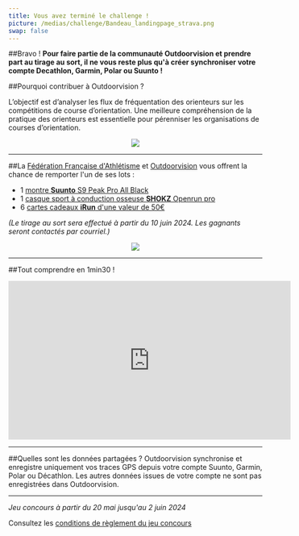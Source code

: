 ```yaml
---
title: Vous avez terminé le challenge !
picture: /medias/challenge/Bandeau_landingpage_strava.png
swap: false
---
```




##Bravo !
**Pour faire partie de la communauté Outdoorvision et prendre part au tirage au sort, il ne vous reste plus qu'à créer synchroniser votre compte Decathlon, Garmin, Polar ou Suunto !**
<participate></participate>

##Pourquoi contribuer à Outdoorvision ?


L’objectif est d’analyser les flux de fréquentation des orienteurs sur les compétitions de course d’orientation. Une meilleure compréhension de la pratique des orienteurs est essentielle pour pérenniser les organisations de courses d’orientation.

<p align="center">
  <img src="/medias/challenge/Contribue_obivwak.png">
</p>

---


##La [Fédération Française d'Athlétisme](https://www.athle.fr/) et [Outdoorvision](https://www.outdoorvision.fr) vous offrent la chance de remporter l'un de ses lots : 


- 1 [montre **Suunto** S9 Peak Pro All Black](https://www.suunto.com/fr-fr/Produits/Montres-de-sport/suunto-9-peak-pro/suunto-9-peak-pro-all-black/)
- 1 [casque sport à conduction osseuse **SHOKZ** Openrun pro](https://fr.shokz.com/) 
- 6 [cartes cadeaux **iRun** d'une valeur de 50€](https://www.i-run.fr/lpage/boutique-ffa-athle.html)
 

*(Le tirage au sort sera effectué à partir du 10 juin 2024. Les gagnants seront contactés par courriel.)*

<p align="center">
  <img src="/medias/challenge/banniere_lots_strava.png">
</p>


---



##Tout comprendre en 1min30 !
<p align="center">
<iframe width="560" height="315" src="https://www.youtube.com/embed/Sua7VDlhBs4" title="YouTube video player" frameborder="0" allow="accelerometer; autoplay; clipboard-write; encrypted-media; gyroscope; picture-in-picture" allowfullscreen></iframe>
</p>


---

##Quelles sont les données partagées ?
Outdoorvision synchronise et enregistre uniquement vos traces GPS depuis votre compte Suunto, Garmin, Polar ou Décathlon. Les autres données issues de votre compte ne sont pas enregistrées dans Outdoorvision.

---

*Jeu concours à partir du 20 mai jusqu'au 2 juin 2024* 

Consultez les [conditions de règlement du jeu concours](/medias/challenge/Reglement_challenge_Strava.pdf)
<p></p>
